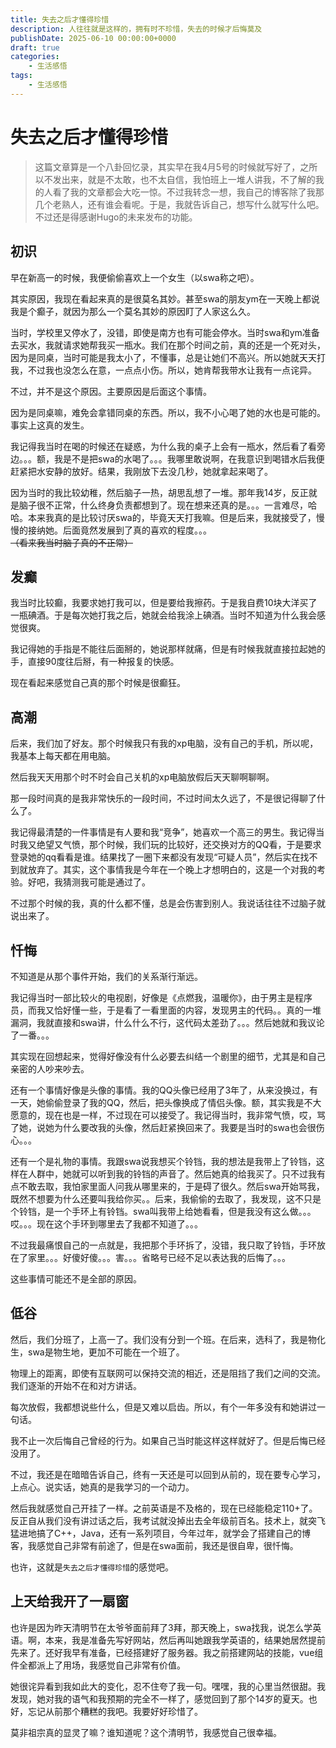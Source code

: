 ```yaml
---
title: 失去之后才懂得珍惜
description: 人往往就是这样的，拥有时不珍惜，失去的时候才后悔莫及
publishDate: 2025-06-10 00:00:00+0000
draft: true
categories:
    - 生活感悟
tags:
    - 生活感悟
---
```

# 失去之后才懂得珍惜

> 这篇文章算是一个八卦回忆录，其实早在我4月5号的时候就写好了，之所以不发出来，就是不太敢，也不太自信，我怕班上一堆人讲我，不了解的我的人看了我的文章都会大吃一惊。不过我转念一想，我自己的博客除了我那几个老熟人，还有谁会看呢。于是，我就告诉自己，想写什么就写什么吧。不过还是得感谢Hugo的未来发布的功能。

## 初识

早在新高一的时候，我便偷偷喜欢上一个女生（以swa称之吧）。

其实原因，我现在看起来真的是很莫名其妙。甚至swa的朋友ym在一天晚上都说我是个癫子，就因为那么一个莫名其妙的原因盯了人家这么久。

当时，学校里又停水了，没错，即使是南方也有可能会停水。当时swa和ym准备去买水，我就请求她帮我买一瓶水。我们在那个时间之前，真的还是一个死对头，因为是同桌，当时可能是我太小了，不懂事，总是让她们不高兴。所以她就天天打我，不过我也没怎么在意，一点点小伤。所以，她肯帮我带水让我有一点诧异。

不过，并不是这个原因。主要原因是后面这个事情。

因为是同桌嘛，难免会拿错同桌的东西。所以，我不小心喝了她的水也是可能的。事实上这真的发生。

我记得我当时在喝的时候还在疑惑，为什么我的桌子上会有一瓶水，然后看了看旁边。。。额，我是不是把swa的水喝了。。。我哪里敢说啊，在我意识到喝错水后我便赶紧把水安静的放好。结果，我刚放下去没几秒，她就拿起来喝了。

因为当时的我比较幼稚，然后脑子一热，胡思乱想了一堆。那年我14岁，反正就是脑子很不正常，什么终身负责都想到了。现在想来还真的是。。。一言难尽，哈哈。本来我真的是比较讨厌swa的，毕竟天天打我嘛。但是后来，我就接受了，慢慢的接纳她。后面竟然发展到了真的喜欢的程度。。。~~（看来我当时脑子真的不正常）~~

## 发癫

我当时比较癫，我要求她打我可以，但是要给我擦药。于是我自费10块大洋买了一瓶碘酒。于是每次她打我之后，她就会给我涂上碘酒。当时不知道为什么我会感觉很爽。

我记得她的手指是不能往后面掰的，她说那样就痛，但是有时候我就直接拉起她的手，直接90度往后掰，有一种报复的快感。

现在看起来感觉自己真的那个时候是很癫狂。

## 高潮

后来，我们加了好友。那个时候我只有我的xp电脑，没有自己的手机，所以呢，我基本上每天都在用电脑。

然后我天天用那个时不时会自己关机的xp电脑放假后天天聊啊聊啊。

那一段时间真的是我非常快乐的一段时间，不过时间太久远了，不是很记得聊了什么了。

我记得最清楚的一件事情是有人要和我“竞争”，她喜欢一个高三的男生。我记得当时我又绝望又气愤，那个时候，我们玩的比较好，还交换对方的QQ看，于是要求登录她的qq看看是谁。结果找了一圈下来都没有发现“可疑人员”，然后实在找不到就放弃了。其实，这个事情我是今年在一个晚上才想明白的，这是一个对我的考验。好吧，我猜测我可能是通过了。

不过那个时候的我，真的什么都不懂，总是会伤害到别人。我说话往往不过脑子就说出来了。

## 忏悔

不知道是从那个事件开始，我们的关系渐行渐远。

我记得当时一部比较火的电视剧，好像是《点燃我，温暖你》，由于男主是程序员，而我又恰好懂一些，于是看了一看里面的内容，发现男主的代码。。真的一堆漏洞，我就直接和swa讲，什么什么不行，这代码太差劲了。。。然后她就和我议论了一番。。。

其实现在回想起来，觉得好像没有什么必要去纠结一个剧里的细节，尤其是和自己亲密的人吵来吵去。

还有一个事情好像是头像的事情。我的QQ头像已经用了3年了，从来没换过，有一天，她偷偷登录了我的QQ，然后，把头像换成了情侣头像。额，其实我是不大愿意的，现在也是一样，不过现在可以接受了。我记得当时，我非常气愤，哎，骂了她，说她为什么要改我的头像，然后赶紧换回来了。我要是当时的swa也会很伤心。。。

还有一个是礼物的事情。我跟swa说我想买个铃铛，我的想法是我带上了铃铛，这样在人群中，她就可以听到我的铃铛的声音了。然后她真的给我买了。只不过我有点不敢去取，我怕家里面人问我从哪里来的，于是碍了很久。然后swa开始骂我，既然不想要为什么还要叫我给你买。。后来，我偷偷的去取了，我发现，这不只是个铃铛，是一个手环上有铃铛。swa叫我带上给她看看，但是我没有这么做。。。哎。。。现在这个手环到哪里去了我都不知道了。。。

不过我最痛恨自己的一点就是，我把那个手环拆了，没错，我只取了铃铛，手环放在了家里。。。好傻好傻。。。害。。。省略号已经不足以表达我的后悔了。。。

这些事情可能还不是全部的原因。

## 低谷

然后，我们分班了，上高一了。我们没有分到一个班。在后来，选科了，我是物化生，swa是物生地，更加不可能在一个班了。

物理上的距离，即使有互联网可以保持交流的相近，还是阻挡了我们之间的交流。我们逐渐的开始不在和对方讲话。

每次放假，我都想说些什么，但是又难以启齿。所以，有个一年多没有和她讲过一句话。

我不止一次后悔自己曾经的行为。如果自己当时能这样这样就好了。但是后悔已经没用了。

不过，我还是在暗暗告诉自己，终有一天还是可以回到从前的，现在要专心学习，上点心。说实话，她真的是我学习的一个动力。

然后我就感觉自己开挂了一样。之前英语是不及格的，现在已经能稳定110+了。反正自从我们没有讲过话之后，我考试就没掉出去全年级前百名。技术上，就突飞猛进地搞了C++，Java，还有一系列项目，今年过年，就学会了搭建自己的博客，我感觉自己非常有前途了，但是在swa面前，我还是很自卑，很忏悔。

也许，这就是`失去之后才懂得珍惜`的感觉吧。

## 上天给我开了一扇窗

也许是因为昨天清明节在太爷爷面前拜了3拜，那天晚上，swa找我，说怎么学英语。啊，本来，我是准备先写好网站，然后再叫她跟我学英语的，结果她居然提前先来了。还好我早有准备，已经搭建好了服务器。我之前搭建网站的技能，vue组件全都派上了用场，我感觉自己非常有价值。

她很诧异看到我如此大的变化，忍不住夸了我一句。嘿嘿，我的心里当然很甜。我发现，她对我的语气和我预期的完全不一样了，感觉回到了那个14岁的夏天。也好，忘记从前那个糟糕的我吧。我要好好珍惜了。

莫非祖宗真的显灵了嘛？谁知道呢？这个清明节，我感觉自己很幸福。
